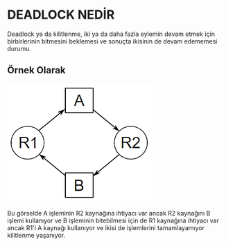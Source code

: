 # DEADLOCK NEDİR
Deadlock ya da kilitlenme, iki ya da daha fazla eylemin devam etmek için birbirlerinin bitmesini beklemesi ve sonuçta ikisinin de devam edememesi durumu. 


## Örnek Olarak

![img](../pics/deadlock.png)

Bu görselde A işleminin R2 kaynağına ihtiyacı var ancak R2 kaynağını B işlemi kullanıyor ve
B işleminin bitebilmesi için de R1 kaynağına ihtiyacı var ancak R1'i A kaynağı kullanıyor ve ikisi de işlemlerini tamamlayamıyor kilitlenme yaşanıyor.
